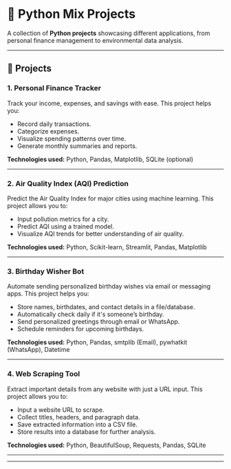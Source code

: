 # 🐍 Python Mix Projects

A collection of **Python projects** showcasing different applications, from personal finance management to environmental data analysis.

---

## 📂 Projects

### 1. Personal Finance Tracker
Track your income, expenses, and savings with ease. This project helps you:
- Record daily transactions.
- Categorize expenses.
- Visualize spending patterns over time.
- Generate monthly summaries and reports.

**Technologies used:** Python, Pandas, Matplotlib, SQLite (optional)

---

### 2. Air Quality Index (AQI) Prediction
Predict the Air Quality Index for major cities using machine learning. This project allows you to:
- Input pollution metrics for a city.
- Predict AQI using a trained model.
- Visualize AQI trends for better understanding of air quality.

**Technologies used:** Python, Scikit-learn, Streamlit, Pandas, Matplotlib

---
### 3. Birthday Wisher Bot  
Automate sending personalized birthday wishes via email or messaging apps. This project helps you:
- Store names, birthdates, and contact details in a file/database.  
- Automatically check daily if it's someone’s birthday.  
- Send personalized greetings through email or WhatsApp.  
- Schedule reminders for upcoming birthdays.  

**Technologies used:** Python, Pandas, smtplib (Email), pywhatkit (WhatsApp), Datetime  

---
### 4. Web Scraping Tool  
Extract important details from any website with just a URL input. This project allows you to:  
- Input a website URL to scrape.  
- Collect titles, headers, and paragraph data.  
- Save extracted information into a CSV file.  
- Store results into a database for further analysis.  

**Technologies used:** Python, BeautifulSoup, Requests, Pandas, SQLite  

---

---
